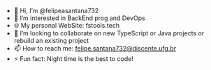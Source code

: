 - 👋 Hi, I’m @felipeasantana732
- 👀 I’m interested in BackEnd prog and DevOps
- 🌐 My personal WebSite: fstools.tech
- 💞️ I’m looking to collaborate on new TypeScript or Java projects or rebuild an existing project
- 📫 How to reach me: felipe.santana732@discente.ufg.br
- ⚡ Fun fact: Night time is the best to code!

<!---
felipeasantana732/felipeasantana732 is a ✨ special ✨ repository because its `README.md` (this file) appears on your GitHub profile.
You can click the Preview link to take a look at your changes.
--->
